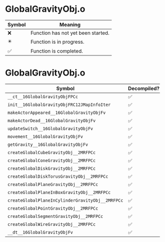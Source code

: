 # GlobalGravityObj.o
| Symbol | Meaning 
| ------------- | ------------- 
| :x: | Function has not yet been started. 
| :eight_pointed_black_star: | Function is in progress. 
| :white_check_mark: | Function is completed. 


# GlobalGravityObj.o
| Symbol | Decompiled? |
| ------------- | ------------- |
| `__ct__16GlobalGravityObjFPCc` | :white_check_mark: |
| `init__16GlobalGravityObjFRC12JMapInfoIter` | :white_check_mark: |
| `makeActorAppeared__16GlobalGravityObjFv` | :white_check_mark: |
| `makeActorDead__16GlobalGravityObjFv` | :white_check_mark: |
| `updateSwitch__16GlobalGravityObjFv` | :white_check_mark: |
| `movement__16GlobalGravityObjFv` | :white_check_mark: |
| `getGravity__16GlobalGravityObjFv` | :white_check_mark: |
| `createGlobalCubeGravityObj__2MRFPCc` | :white_check_mark: |
| `createGlobalConeGravityObj__2MRFPCc` | :white_check_mark: |
| `createGlobalDiskGravityObj__2MRFPCc` | :white_check_mark: |
| `createGlobalDiskTorusGravityObj__2MRFPCc` | :white_check_mark: |
| `createGlobalPlaneGravityObj__2MRFPCc` | :white_check_mark: |
| `createGlobalPlaneInBoxGravityObj__2MRFPCc` | :white_check_mark: |
| `createGlobalPlaneInCylinderGravityObj__2MRFPCc` | :white_check_mark: |
| `createGlobalPointGravityObj__2MRFPCc` | :white_check_mark: |
| `createGlobalSegmentGravityObj__2MRFPCc` | :white_check_mark: |
| `createGlobalWireGravityObj__2MRFPCc` | :white_check_mark: |
| `__dt__16GlobalGravityObjFv` | :white_check_mark: |
